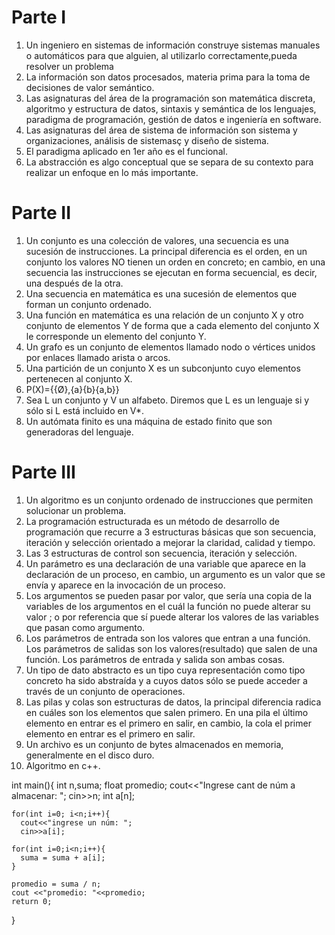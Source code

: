 # Parte I
1. Un ingeniero en sistemas de información construye sistemas manuales o automáticos para que alguien, al utilizarlo correctamente,pueda resolver un problema
2. La información son datos procesados, materia prima para la toma de decisiones de valor semántico.
3. Las asignaturas del área de la programación son matemática discreta, algoritmo y estructura de datos, sintaxis y semántica de los lenguajes, paradigma de programación, gestión de datos e ingeniería en software.
4. Las asignaturas del área de sistema de información son sistema y organizaciones, análisis de sistemasç y diseño de sistema.
5. El paradigma aplicado en 1er año es el funcional.
6. La abstracción es algo conceptual que se separa de su contexto para realizar un enfoque en lo más importante.

# Parte II
1. Un conjunto es una colección de valores, una secuencia es una sucesión de instrucciones. La principal diferencia es el orden, en un conjunto los valores NO tienen un orden en concreto; en cambio, en una secuencia las instrucciones se ejecutan en forma secuencial, es decir, una después de la otra.
2. Una secuencia en matemática es una sucesión de elementos que forman un conjunto ordenado.
3. Una función en matemática es una relación de un conjunto X y otro conjunto de elementos Y de forma que a cada elemento del conjunto X le corresponde un elemento del conjunto Y.
4. Un grafo es un conjunto de elementos llamado nodo o vértices unidos por enlaces llamado arista o arcos.
5. Una partición de un conjunto X  es un subconjunto cuyo elementos pertenecen al conjunto X.
6. P(X)={{Ø},{a}{b}{a,b}}
7. Sea L un conjunto y V un alfabeto. Diremos que L es un lenguaje si y sólo si L está incluido en V*. 
8. Un autómata finito es una máquina de estado finito que son generadoras del lenguaje.

# Parte III
1. Un algoritmo es un conjunto ordenado de instrucciones que permiten solucionar un problema.
2. La programación estructurada es un método de desarrollo de programación que recurre a 3 estructuras básicas que son secuencia, iteración y selección orientado a mejorar la claridad, calidad y tiempo.
3. Las 3 estructuras de control son  secuencia, iteración y selección.
4. Un parámetro es una declaración de una variable que aparece en la declaración de un proceso, en cambio, un argumento es un valor que se envía y aparece en la invocación de un proceso.
5. Los argumentos se pueden pasar por valor, que sería una copia de la variables de los argumentos en el cuál la función no puede alterar su valor ; o por referencia que sí puede alterar los valores de las variables que pasan como argumento.
6. Los parámetros de entrada son los valores que entran a una función. Los parámetros de salidas son los valores(resultado) que salen de una función. Los parámetros de entrada y salida son ambas cosas.
7. Un tipo de dato abstracto es un tipo cuya representación como tipo concreto ha sido abstraída y a cuyos datos sólo se puede acceder a través de un conjunto de operaciones.
8. Las pilas y colas son estructuras de datos, la principal diferencia radica en cuáles son los elementos que salen primero. En una pila el último elemento en entrar es el primero en salir, en cambio, la cola el primer elemento en entrar es el primero en salir.
9. Un archivo es un conjunto de bytes almacenados en memoria, generalmente en el disco duro.
10. Algoritmo en c++.

int main(){
    int n,suma;
    float promedio;
    cout<<"Ingrese cant de núm a almacenar: ";
    cin>>n;
    int a[n];
    
    for(int i=0; i<n;i++){
      cout<<"ingrese un núm: ";
      cin>>a[i];
          
    for(int i=0;i<n;i++){
      suma = suma + a[i];
    }
   
    promedio = suma / n;
    cout <<"promedio: "<<promedio;
    return 0;
}
